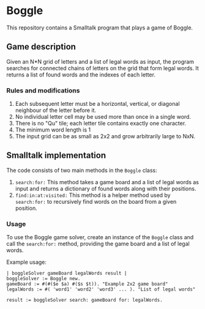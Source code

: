 # Boggle
This repository contains a Smalltalk program that plays a game of Boggle. 

## Game description
Given an N*N grid of letters and a list of legal words as input, the program searches for connected chains of letters on the grid that form legal words. It returns a list of found words and the indexes of each letter.

### Rules and modifications
1. Each subsequent letter must be a horizontal, vertical, or diagonal neighbour of the letter before it.
2. No individual letter cell may be used more than once in a single word.
3. There is no "Qu" tile; each letter tile contains exactly one character.
4. The minimum word length is 1
5. The input grid can be as small as 2x2 and grow arbitrarily large to NxN.


## Smalltalk implementation
The code consists of two main methods in the `Boggle` class:
1. `search:for:`
This method takes a game board and a list of legal words as input and returns a dictionary of found words along with their positions.
2. `find:in:at:visited:`
This method is a helper method used by `search:for:` to recursively find words on the board from a given position.

### Usage
To use the Boggle game solver, create an instance of the `Boggle` class and call the `search:for:` method, providing the game board and a list of legal words.

Example usage:

```smalltalk
| boggleSolver gameBoard legalWords result |
boggleSolver := Boggle new.
gameBoard := #(#($e $a) #($s $t)). "Example 2x2 game board"
legalWords := #( 'word1' 'word2' 'word3' ... ). "List of legal words"

result := boggleSolver search: gameBoard for: legalWords.


